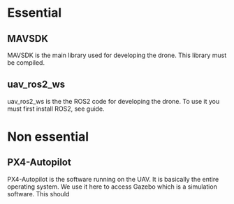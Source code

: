 # Essential
## MAVSDK
MAVSDK is the main library used for developing the drone. This library must be compiled.

## uav_ros2_ws
uav_ros2_ws is the the ROS2 code for developing the drone. To use it you must first install ROS2, see guide.


# Non essential
## PX4-Autopilot
PX4-Autopilot is the software running on the UAV. It is basically the entire operating system. We use it here to access Gazebo which is a simulation software. This should
